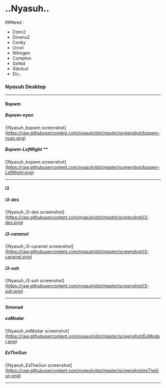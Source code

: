 ..Nyasuh..
=============

##Need :
+ Dzen2	
+ Dmenu2
+ Conky
+ Urxvt
+ Nitrogen
+ Compton 
+ Sxhkd
+ Xdotool
+ Etc..

### Nyasuh Desktop 
- - -
#### Bspwm
##### Bspwm-nyan
![Nyasuh_bspwm screenshot] (https://raw.githubusercontent.com/nyasuh/dot/master/screenshot/bspwm-nyan.png)  
##### Bspwm-LeftRight **
![Nyasuh_bspwm screenshot] (https://raw.githubusercontent.com/nyasuh/dot/master/screenshot/bspwm-LeftRight.png)  
- - -
#### i3
##### i3-des
![Nyasuh_i3-des screenshot] (https://raw.githubusercontent.com/nyasuh/dot/master/screenshot/i3-des.png)  
##### i3-caramel
![Nyasuh_i3-caramel screenshot] (https://raw.githubusercontent.com/nyasuh/dot/master/screenshot/i3-caramel.png)  
##### i3-suh 
![Nyasuh_i3-suh screenshot] (https://raw.githubusercontent.com/nyasuh/dot/master/screenshot/i3-suh.png)  
- - -
#### Xmonad
##### esModar
![Nyasuh_esModar screenshot] (https://raw.githubusercontent.com/nyasuh/dot/master/screenshot/EsModar.png)  
##### EsTheGun
![Nyasuh_EsTheGun screenshot] (https://raw.githubusercontent.com/nyasuh/dot/master/screenshot/esTheGun.png)  
- - -